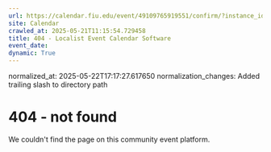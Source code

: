 ```yaml
---
url: https://calendar.fiu.edu/event/49109765919551/confirm/?instance_id=49109765956439&return=https%3A%2F%2Fcalendar.fiu.edu%2Fcalendar%3Fevent_types%255B%255D%3D36918157286658
site: Calendar
crawled_at: 2025-05-21T11:15:54.729458
title: 404 - Localist Event Calendar Software
event_date: 
dynamic: True
---
```

normalized_at: 2025-05-22T17:17:27.617650
normalization_changes: Added trailing slash to directory path

# 404 - not found
We couldn't find the page on this community event platform.

